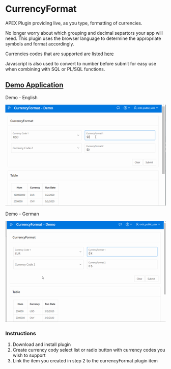 # CurrencyFormat
APEX Plugin providing live, as you type, formatting of currencies.

No longer worry about which grouping and decimal separtors your app will need. This plugin uses the browser language to determine the appropriate symbols and format accordingly.

Currencies codes that are supported are listed [here](https://www.currency-iso.org/en/home/tables/table-a1.html)

Javascript is also used to convert to number before submit for easy use when combining with SQL or PL/SQL functions.

## [Demo Application](https://ne4nrdstetiauoz-db201912071546.adb.us-phoenix-1.oraclecloudapps.com/ords/f?p=108)

Demo - English

![Demo - English](preview.gif)

Demo - German

![Demo - German](demo_ger.gif)

### Instructions

1.  Download and install plugin
2.  Create currency cody select list or radio button with currency codes you wish to support
3.  Link the item you created in step 2 to the currencyFormat plugin item 
